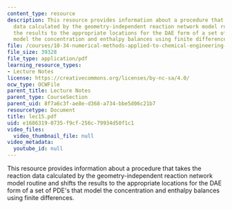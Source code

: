 ```yaml
---
content_type: resource
description: This resource provides information about a procedure that takes the reaction
  data calculated by the geometry-independent reaction network model routine and shifts
  the results to the appropriate locations for the DAE form of a set of PDE's that
  model the concentration and enthalpy balances using finite differences.
file: /courses/10-34-numerical-methods-applied-to-chemical-engineering-fall-2005/e16863190735f9cf256c79934d50f1c1_lec15.pdf
file_size: 39328
file_type: application/pdf
learning_resource_types:
- Lecture Notes
license: https://creativecommons.org/licenses/by-nc-sa/4.0/
ocw_type: OCWFile
parent_title: Lecture Notes
parent_type: CourseSection
parent_uid: 8f7a6c3f-ae8e-d368-a734-bbe5d06c21b7
resourcetype: Document
title: lec15.pdf
uid: e1686319-0735-f9cf-256c-79934d50f1c1
video_files:
  video_thumbnail_file: null
video_metadata:
  youtube_id: null
---
```

This resource provides information about a procedure that takes the reaction data calculated by the geometry-independent reaction network model routine and shifts the results to the appropriate locations for the DAE form of a set of PDE's that model the concentration and enthalpy balances using finite differences.